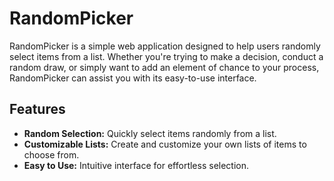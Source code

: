 # RandomPicker

RandomPicker is a simple web application designed to help users randomly select items from a list. Whether you're trying to make a decision, conduct a random draw, or simply want to add an element of chance to your process, RandomPicker can assist you with its easy-to-use interface.

## Features

- **Random Selection:** Quickly select items randomly from a list.
- **Customizable Lists:** Create and customize your own lists of items to choose from.
- **Easy to Use:** Intuitive interface for effortless selection.
